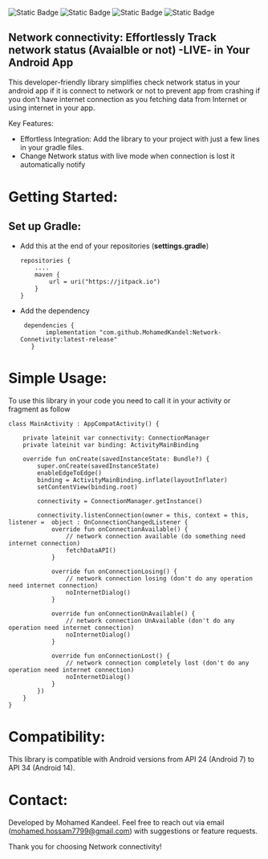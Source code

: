 ![Static Badge](https://img.shields.io/badge/Android-green) 
![Static Badge](https://img.shields.io/badge/Kotlin-mauve)
![Static Badge](https://img.shields.io/badge/latest%20release:-1.2.0-red)
![Static Badge](https://img.shields.io/badge/jitpackio-black)


## Network connectivity: Effortlessly Track network status (Avaialble or not) -LIVE- in Your Android App

This developer-friendly library simplifies check network status in your android app if it is connect to network or not to prevent app from crashing if you don't have internet connection as you fetching data from Internet or using internet in your app.

Key Features:

 - Effortless Integration: Add the library to your project with just a few lines in your gradle files.
 - Change Network status with live mode when connection is lost it automatically notify 

# Getting Started:

## Set up Gradle:
 - Add this at the end of your repositories (**settings.gradle**)
    ```
    repositories {
        ....
        maven {
            url = uri("https://jitpack.io")
        }
    }
    ```
 - Add the dependency 
 
     ```
      dependencies {
            implementation "com.github.MohamedKandel:Network-Connetivity:latest-release"
        }
    ```
# Simple Usage:

To use this library in your code you need to call it in your activity or fragment as follow
```
class MainActivity : AppCompatActivity() {

    private lateinit var connectivity: ConnectionManager
    private lateinit var binding: ActivityMainBinding

    override fun onCreate(savedInstanceState: Bundle?) {
        super.onCreate(savedInstanceState)
        enableEdgeToEdge()
        binding = ActivityMainBinding.inflate(layoutInflater)
        setContentView(binding.root)

        connectivity = ConnectionManager.getInstance()

        connectivity.listenConnection(owner = this, context = this, listener =  object : OnConnectionChangedListener {
            override fun onConnectionAvailable() {
                // network connection available (do something need internet connection)
                fetchDataAPI()
            }

            override fun onConnectionLosing() {
                // network connection losing (don't do any operation need internet connection)
                noInternetDialog()
            }

            override fun onConnectionUnAvailable() {
                // network connection UnAvailable (don't do any operation need internet connection)
                noInternetDialog()
            }

            override fun onConnectionLost() {
                // network connection completely lost (don't do any operation need internet connection)
                noInternetDialog()
            }
        })
    }
}
```
# Compatibility:

This library is compatible with Android versions from API 24 (Android 7) to API 34 (Android 14).

# Contact:

Developed by Mohamed Kandeel. Feel free to reach out via email (mohamed.hossam7799@gmail.com) with suggestions or feature requests.

Thank you for choosing Network connectivity!
